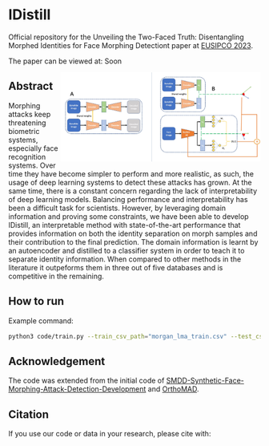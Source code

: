 # IDistill

Official repository for the Unveiling the Two-Faced Truth: Disentangling Morphed Identities for Face Morphing Detectiont paper at [EUSIPCO 2023](http://eusipco2023.org/).

The paper can be viewed at: Soon


<img src="visualization.jpg" width="400" align="right"> 

## Abstract

Morphing attacks keep threatening biometric systems, especially face recognition systems. Over time they have become simpler to perform and more realistic, as such, the usage of deep learning systems to detect these attacks has grown. At the same time, there is a constant concern regarding the lack of interpretability of deep learning models. Balancing performance and interpretability has been a difficult task for scientists. However, by leveraging domain information and proving some constraints, we have been able to develop IDistill, an interpretable method with state-of-the-art performance that provides information on both the identity separation on morph samples and their contribution to the final prediction. The domain information is learnt by an autoencoder and distilled to a classifier system in order to teach it to separate identity information. When compared to other methods in the literature it outpeforms them in three out of five databases and is competitive in the remaining. 

## How to run

Example command: 
```bash
python3 code/train.py --train_csv_path="morgan_lma_train.csv" --test_csv_path="morgan_test.csv" --max_epoch=250 --batch_size=16 --latent_size=32 --lr=0.00001 --weight_loss=100
```

## Acknowledgement
The code was extended from the initial code of [SMDD-Synthetic-Face-Morphing-Attack-Detection-Development](https://github.com/naserdamer/SMDD-Synthetic-Face-Morphing-Attack-Detection-Development-dataset) and [OrthoMAD](https://github.com/netopedro/orthomad).

## Citation
If you use our code or data in your research, please cite with:


